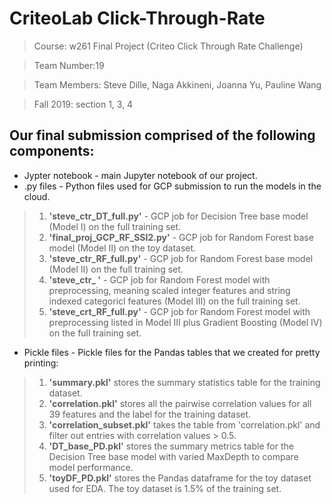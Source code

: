 # CriteoLab Click-Through-Rate

> Course: w261 Final Project (Criteo Click Through Rate Challenge)

> Team Number:19

> Team Members: Steve Dille, Naga Akkineni, Joanna Yu, Pauline Wang

> Fall 2019: section 1, 3, 4

## Our final submission comprised of the following components:
* Jypter notebook - main Jupyter notebook of our project.
* .py files - Python files used for GCP submission to run the models in the cloud.
> 1. **'steve_ctr_DT_full.py'** - GCP job for Decision Tree base model (Model I) on the full training set.
> 2. **'final_proj_GCP_RF_SSI2.py'** - GCP job for Random Forest base model (Model II) on the toy dataset.
> 3. **'steve_ctr_RF_full.py'** - GCP job for Random Forest base model (Model II) on the full training set.
> 4. **'steve_ctr_ '** - GCP job for Random Forest model with preprocessing, meaning scaled integer features and string indexed categoricl features (Model III) on the full training set.
> 5. **'steve_crt_RF_full.py'** - GCP job for Random Forest model with preprocessing listed in Model III plus Gradient Boosting (Model IV) on the full training set.
* Pickle files - Pickle files for the Pandas tables that we created for pretty printing:
> 1. **'summary.pkl'** stores the summary statistics table for the training dataset.
> 2. **'correlation.pkl'** stores all the pairwise correlation values for all 39 features and the label for the training dataset.
> 3. **'correlation_subset.pkl'** takes the table from 'correlation.pkl' and filter out entries with correlation values > 0.5.
> 4. **'DT_base_PD.pkl'** stores the summary metrics table for the Decision Tree base model with varied MaxDepth to compare model performance.
> 5. **'toyDF_PD.pkl'** stores the Pandas dataframe for the toy dataset used for EDA. The toy dataset is 1.5% of the training set.